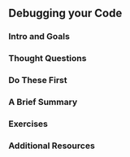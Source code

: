 ## Debugging your Code
### Intro and Goals
### Thought Questions
### Do These First
### A Brief Summary
### Exercises
### Additional Resources